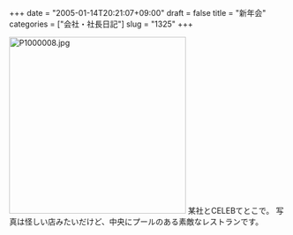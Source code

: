 +++
date = "2005-01-14T20:21:07+09:00"
draft = false
title = "新年会"
categories = ["会社・社長日記"]
slug = "1325"
+++

<img src="http://ieiriblog.jugem.cc/?image=4109" class="pict" width="320" alt="P1000008.jpg" />
某社とCELEBてとこで。
写真は怪しい店みたいだけど、中央にプールのある素敵なレストランです。
